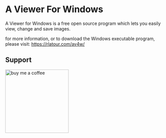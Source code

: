 # A Viewer For Windows
A Viewer for Windows is a free open source program which lets you easily view, change and save images.


 for more information, or to download the Windows executable program, please visit:
 https://rlatour.com/av4w/


 ## Support

[<img alt="buy me  a coffee" width="200px" src="https://cdn.buymeacoffee.com/buttons/v2/default-blue.png" />](https://www.buymeacoffee.com/roblatour)
 
